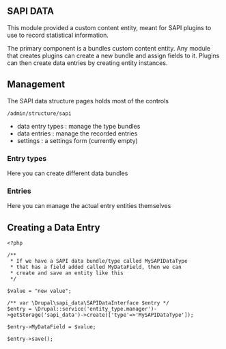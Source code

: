 SAPI DATA
---------

This module provided a custom content entity, meant for
SAPI plugins to use to record statistical information.

The primary component is a bundles custom content entity.
Any module that creates plugins can create a new bundle and
assign fields to it.  Plugins can then create data entries
by creating entity instances.

## Management

The SAPI data structure pages holds most of the controls

    /admin/structure/sapi

- data entry types : manage the type bundles
- data entries : manage the recorded entries
- settings : a settings form (currently empty)

### Entry types

Here you can create different data bundles

### Entries

Here you can manage the actual entry entities themselves

## Creating a Data Entry

````
<?php

/**
 * If we have a SAPI data bundle/type called MySAPIDataType
 * that has a field added called MyDataField, then we can
 * create and save an entity like this
 */

$value = "new value";

/** var \Drupal\sapi_data\SAPIDataInterface $entry */
$entry = \Drupal::service('entity_type.manager')->getStorage('sapi_data')->create(['type'=>'MySAPIDataType']);

$entry->MyDataField = $value;

$entry->save();

````